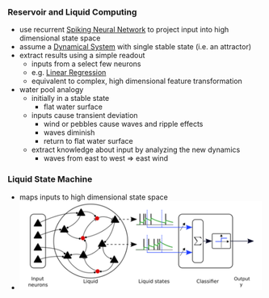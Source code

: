 ### Reservoir and Liquid Computing
+ use recurrent [Spiking Neural Network](Spiking%20Neural%20Networks.md) to project input into high dimensional state space
+ assume a [Dynamical System](../Brain%20Models/Dynamical%20Systems.md) with single stable state (i.e. an attractor)
+ extract results using a simple readout 
	+ inputs from a select few neurons
	+ e.g. [Linear Regression](../../../Mathematik/Statistik/Regression/Lineare%20Regression.md)
	+ equivalent to complex, high dimensional feature transformation
+ water pool analogy
	+ initially in a stable state
		+ flat water surface 
	+ inputs cause transient deviation
		+ wind or pebbles cause waves and ripple effects
		+ waves diminish
		+ return to flat water surface
	+ extract knowledge about input by analyzing the new dynamics
		+ waves from east to west $\Rightarrow$ east wind
### Liquid State Machine
+ maps inputs to high dimensional state space
+ ![](../../../z_images/Pasted%20image%2020250618092449.png)